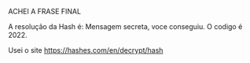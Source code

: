 ACHEI A FRASE FINAL

A resolução da Hash é: 
Mensagem secreta, voce conseguiu. O codigo é 2022.

Usei o site https://hashes.com/en/decrypt/hash
